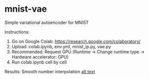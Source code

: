 # mnist-vae
Simple variational autoencoder for MNIST

Instructions:
1. Go on Google Colab: https://research.google.com/colaboratory/
2. Upload: colab.ipynb, env.yml, mnist_ip.py, vae.py
3. Recommended: Request GPU (Runtime -> Change runtime type -> Hardware accelerator: GPU)
4. Run colab.ipynb cell by cell

Results:
Smooth number interpolation
[alt text](https://github.com/arnemonsees/mnist-vae/sample.png)
